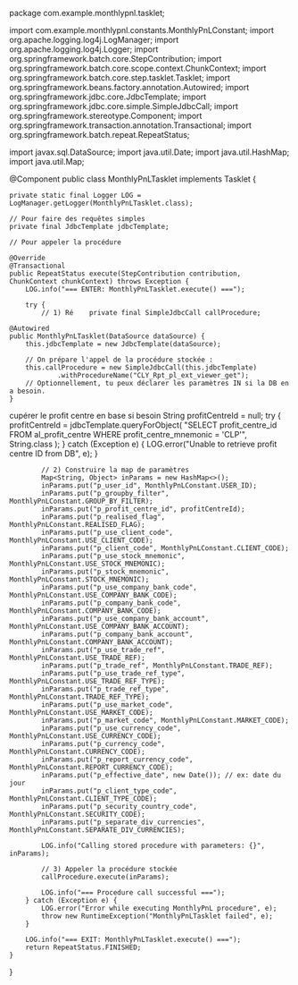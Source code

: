 package com.example.monthlypnl.tasklet;

import com.example.monthlypnl.constants.MonthlyPnLConstant;
import org.apache.logging.log4j.LogManager;
import org.apache.logging.log4j.Logger;
import org.springframework.batch.core.StepContribution;
import org.springframework.batch.core.scope.context.ChunkContext;
import org.springframework.batch.core.step.tasklet.Tasklet;
import org.springframework.beans.factory.annotation.Autowired;
import org.springframework.jdbc.core.JdbcTemplate;
import org.springframework.jdbc.core.simple.SimpleJdbcCall;
import org.springframework.stereotype.Component;
import org.springframework.transaction.annotation.Transactional;
import org.springframework.batch.repeat.RepeatStatus;

import javax.sql.DataSource;
import java.util.Date;
import java.util.HashMap;
import java.util.Map;

@Component
public class MonthlyPnLTasklet implements Tasklet {

    private static final Logger LOG = LogManager.getLogger(MonthlyPnLTasklet.class);

    // Pour faire des requêtes simples
    private final JdbcTemplate jdbcTemplate;

    // Pour appeler la procédure

    @Override
    @Transactional
    public RepeatStatus execute(StepContribution contribution, ChunkContext chunkContext) throws Exception {
        LOG.info("=== ENTER: MonthlyPnLTasklet.execute() ===");

        try {
            // 1) Ré    private final SimpleJdbcCall callProcedure;

    @Autowired
    public MonthlyPnLTasklet(DataSource dataSource) {
        this.jdbcTemplate = new JdbcTemplate(dataSource);

        // On prépare l'appel de la procédure stockée :
        this.callProcedure = new SimpleJdbcCall(this.jdbcTemplate)
                .withProcedureName("CLY_Rpt_pl_ext_viewer_get");
        // Optionnellement, tu peux déclarer les paramètres IN si la DB en a besoin.
    }
cupérer le profit centre en base si besoin
            String profitCentreId = null;
            try {
                profitCentreId = jdbcTemplate.queryForObject(
                    "SELECT profit_centre_id FROM al_profit_centre WHERE profit_centre_mnemonic = 'CLP'",
                    String.class
                );
            } catch (Exception e) {
                LOG.error("Unable to retrieve profit centre ID from DB", e);
            }

            // 2) Construire la map de paramètres
            Map<String, Object> inParams = new HashMap<>();
            inParams.put("p_user_id", MonthlyPnLConstant.USER_ID);
            inParams.put("p_groupby_filter", MonthlyPnLConstant.GROUP_BY_FILTER);
            inParams.put("p_profit_centre_id", profitCentreId);
            inParams.put("p_realised_flag", MonthlyPnLConstant.REALISED_FLAG);
            inParams.put("p_use_client_code", MonthlyPnLConstant.USE_CLIENT_CODE);
            inParams.put("p_client_code", MonthlyPnLConstant.CLIENT_CODE);
            inParams.put("p_use_stock_mnemonic", MonthlyPnLConstant.USE_STOCK_MNEMONIC);
            inParams.put("p_stock_mnemonic", MonthlyPnLConstant.STOCK_MNEMONIC);
            inParams.put("p_use_company_bank_code", MonthlyPnLConstant.USE_COMPANY_BANK_CODE);
            inParams.put("p_company_bank_code", MonthlyPnLConstant.COMPANY_BANK_CODE);
            inParams.put("p_use_company_bank_account", MonthlyPnLConstant.USE_COMPANY_BANK_ACCOUNT);
            inParams.put("p_company_bank_account", MonthlyPnLConstant.COMPANY_BANK_ACCOUNT);
            inParams.put("p_use_trade_ref", MonthlyPnLConstant.USE_TRADE_REF);
            inParams.put("p_trade_ref", MonthlyPnLConstant.TRADE_REF);
            inParams.put("p_use_trade_ref_type", MonthlyPnLConstant.USE_TRADE_REF_TYPE);
            inParams.put("p_trade_ref_type", MonthlyPnLConstant.TRADE_REF_TYPE);
            inParams.put("p_use_market_code", MonthlyPnLConstant.USE_MARKET_CODE);
            inParams.put("p_market_code", MonthlyPnLConstant.MARKET_CODE);
            inParams.put("p_use_currency_code", MonthlyPnLConstant.USE_CURRENCY_CODE);
            inParams.put("p_currency_code", MonthlyPnLConstant.CURRENCY_CODE);
            inParams.put("p_report_currency_code", MonthlyPnLConstant.REPORT_CURRENCY_CODE);
            inParams.put("p_effective_date", new Date()); // ex: date du jour
            inParams.put("p_client_type_code", MonthlyPnLConstant.CLIENT_TYPE_CODE);
            inParams.put("p_security_country_code", MonthlyPnLConstant.SECURITY_CODE);
            inParams.put("p_separate_div_currencies", MonthlyPnLConstant.SEPARATE_DIV_CURRENCIES);

            LOG.info("Calling stored procedure with parameters: {}", inParams);

            // 3) Appeler la procédure stockée
            callProcedure.execute(inParams);

            LOG.info("=== Procedure call successful ===");
        } catch (Exception e) {
            LOG.error("Error while executing MonthlyPnL procedure", e);
            throw new RuntimeException("MonthlyPnLTasklet failed", e);
        }

        LOG.info("=== EXIT: MonthlyPnLTasklet.execute() ===");
        return RepeatStatus.FINISHED;
    }
}
